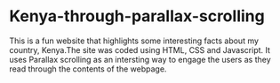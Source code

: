 # Kenya-through-parallax-scrolling
This is a fun website that highlights some interesting facts about my country, Kenya.The site was coded using HTML, CSS and Javascript. It uses Parallax scrolling as an intersting way to engage the users as they read through the contents of the webpage.
